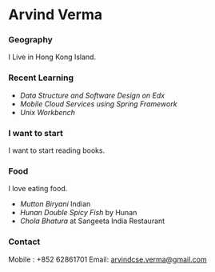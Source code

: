 # Arvind Verma

### Geography 

I Live in Hong Kong Island.

### Recent Learning
- *Data Structure and Software Design on Edx*
- *Mobile Cloud Services using Spring Framework*
- *Unix Workbench*


### I want to start
I want to start reading books.

### Food

I love eating food.

- *Mutton Biryani* Indian
- *Hunan Double Spicy Fish* by Hunan
- *Chola Bhatura* at Sangeeta India Restaurant

### Contact

Mobile : +852 62861701
Email: arvindcse.verma@gmail.com
